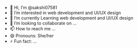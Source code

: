 - 👋 Hi, I’m @sakshi07581
- 👀 I’m interested in web development and UI/UX design
- 🌱 I’m currently Learning web development and UI/UX design
- 💞️ I’m looking to collaborate on ...
- 📫 How to reach me ...
- 😄 Pronouns: She/her
- ⚡ Fun fact: ...

<!---
sakshi07581/sakshi07581 is a ✨ special ✨ repository because its `README.md` (this file) appears on your GitHub profile.
You can click the Preview link to take a look at your changes.
--->
